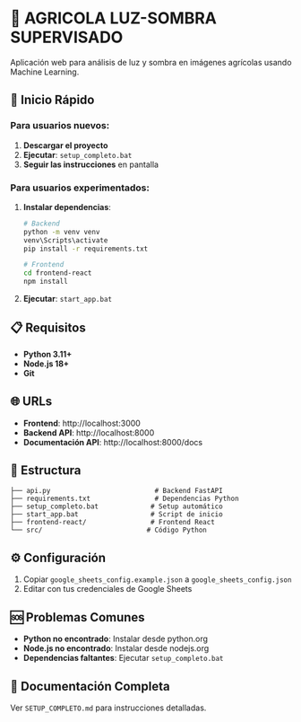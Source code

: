 # 🌱 AGRICOLA LUZ-SOMBRA SUPERVISADO

Aplicación web para análisis de luz y sombra en imágenes agrícolas usando Machine Learning.

## 🚀 Inicio Rápido

### Para usuarios nuevos:
1. **Descargar el proyecto**
2. **Ejecutar**: `setup_completo.bat`
3. **Seguir las instrucciones** en pantalla

### Para usuarios experimentados:
1. **Instalar dependencias**:
   ```bash
   # Backend
   python -m venv venv
   venv\Scripts\activate
   pip install -r requirements.txt
   
   # Frontend
   cd frontend-react
   npm install
   ```

2. **Ejecutar**: `start_app.bat`

## 📋 Requisitos
- **Python 3.11+**
- **Node.js 18+**
- **Git**

## 🌐 URLs
- **Frontend**: http://localhost:3000
- **Backend API**: http://localhost:8000
- **Documentación API**: http://localhost:8000/docs

## 📁 Estructura
```
├── api.py                          # Backend FastAPI
├── requirements.txt                # Dependencias Python
├── setup_completo.bat             # Setup automático
├── start_app.bat                  # Script de inicio
├── frontend-react/                # Frontend React
└── src/                          # Código Python
```

## ⚙️ Configuración
1. Copiar `google_sheets_config.example.json` a `google_sheets_config.json`
2. Editar con tus credenciales de Google Sheets

## 🆘 Problemas Comunes
- **Python no encontrado**: Instalar desde python.org
- **Node.js no encontrado**: Instalar desde nodejs.org
- **Dependencias faltantes**: Ejecutar `setup_completo.bat`

## 📖 Documentación Completa
Ver `SETUP_COMPLETO.md` para instrucciones detalladas.
